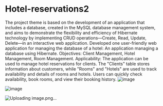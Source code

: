 # Hotel-reservations2
The project theme is based on the development of an application that includes a database, created in the MySQL database management system, and aims to demonstrate the flexibility and efficiency of Hibernate technology by implementing CRUD operations—Create, Read, Update, Delete—in an interactive web application.
Developed  one user-friendly web application for managing the database of a hotel:  An application managing a database using Hibernate. Objectives: Client Management, Hotel Management, Room Management. Applicability: The application can be used to manage hotel reservations for clients. The "Clients" table stores information about customers, while "Rooms" and "Hotels" are used to track availability and details of rooms and hotels. Users can quickly check availability, book rooms, and view their booking history.
![image](https://github.com/user-attachments/assets/021265cd-4926-4177-9437-119595b20935)

![image](https://github.com/user-attachments/assets/c119c373-d4ff-4171-87a3-1e1da495372c)

![Uploading image.png…]()

